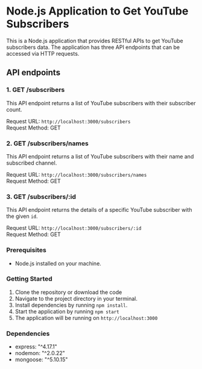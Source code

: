 # Node.js Application to Get YouTube Subscribers

This is a Node.js application that provides RESTful APIs to get YouTube subscribers data. The application has three API endpoints that can be accessed via HTTP requests.

## API endpoints

### 1. GET /subscribers
This API endpoint returns a list of YouTube subscribers with their subscriber count.  

Request URL: `http://localhost:3000/subscribers`  
Request Method: GET

### 2. GET /subscribers/names
This API endpoint returns a list of YouTube subscribers with their name and subscribed channel.

Request URL: `http://localhost:3000/subscribers/names`   
Request Method: GET

### 3. GET /subscribers/:id
This API endpoint returns the details of a specific YouTube subscriber with the given `id`.
 
Request URL: `http://localhost:3000/subscribers/:id`  
Request Method: GET

### Prerequisites
- Node.js installed on your machine.

### Getting Started

1. Clone the repository or download the code
2. Navigate to the project directory in your terminal.
3. Install dependencies by running `npm install`.
4. Start the application by running `npm start` 
5. The application will be running on `http://localhost:3000` 

### Dependencies
 - express: "^4.17.1"
 - nodemon: "^2.0.22"
 - mongoose: "^5.10.15"
 




